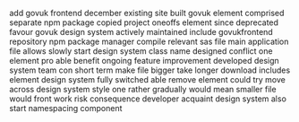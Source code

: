 add govuk frontend december existing site built govuk element comprised separate npm package copied project oneoffs element since deprecated favour govuk design system actively maintained include govukfrontend repository npm package manager compile relevant sas file main application file allows slowly start design system class name designed conflict one element pro able benefit ongoing feature improvement developed design system team con short term make file bigger take longer download includes element design system fully switched able remove element could try move across design system style one rather gradually would mean smaller file would front work risk consequence developer acquaint design system also start namespacing component